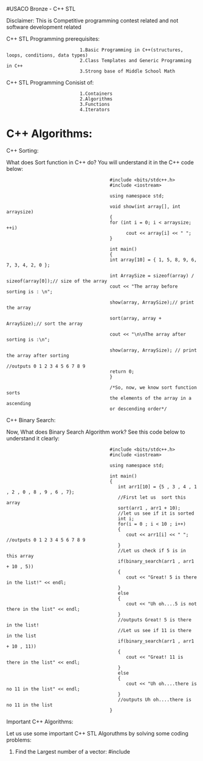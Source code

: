 #USACO Bronze - C++ STL 

Disclaimer: This is Competitive programming contest related and not software development related

C++ STL Programming prerequisites:
    
                               1.Basic Programming in C++(structures, loops, conditions, data types)
                               2.Class Templates and Generic Programming in C++
                               3.Strong base of Middle School Math
                               
C++ STL Programming Conisist of:
  
                               1.Containers
                               2.Algorithms
                               3.Functions
                               4.Iterators
                               
# C++ Algorithms:

C++ Sorting: 

What does Sort function in C++ do? You will understand it in the C++ code below:
 
                                          #include <bits/stdc++.h>
                                          #include <iostream>
 
                                          using namespace std;
 
                                          void show(int array[], int arraysize)
                                          {
                                          for (int i = 0; i < arraysize; ++i)
                                                cout << array[i] << " ";
                                          }
 
                                          int main()
                                          {
                                          int array[10] = { 1, 5, 8, 9, 6, 7, 3, 4, 2, 0 };
   
                                          int ArraySize = sizeof(array) / sizeof(array[0]);// size of the array
                                          cout << "The array before sorting is : \n";
   
                                          show(array, ArraySize);// print the array
 
                                          sort(array, array + ArraySize);// sort the array
 
                                          cout << "\n\nThe array after sorting is :\n";
   
                                          show(array, ArraySize); // print the array after sorting
                                                                  //outputs 0 1 2 3 4 5 6 7 8 9 
                                          return 0;
                                          }
 
                                          /*So, now, we know sort function sorts 
                                          the elements of the array in a ascending 
                                          or descending order*/
C++ Binary Search:
         
Now, What does Binary Search Algorithm work? See this code below to understand it clearly:

                                          #include <bits/stdc++.h>
                                          #include <iostream>
                                          
                                          using namespace std;
                                          
                                          int main()
                                          {
                                             int arr1[10] = {5 , 3 , 4 , 1 , 2 , 0 , 8 , 9 , 6 , 7};
                                             //First let us  sort this array
                                             sort(arr1 , arr1 + 10);
                                             //let us see if it is sorted
                                             int i;
                                             for(i = 0 ; i < 10 ; i++)
                                             {
                                                cout << arr1[i] << " "; //outputs 0 1 2 3 4 5 6 7 8 9
                                             }
                                             //Let us check if 5 is in this array
                                             if(binary_search(arr1 , arr1 + 10 , 5))
                                             {
                                                cout << "Great! 5 is there in the list!" << endl;
                                             }
                                             else
                                             {
                                                cout << "Uh oh....5 is not there in the list" << endl;
                                             } 
                                             //outputs Great! 5 is there in the list!
                                             //Let us see if 11 is there in the list
                                             if(binary_search(arr1 , arr1 + 10 , 11))
                                             {
                                                cout << "Great! 11 is there in the list" << endl;
                                             }
                                             else
                                             {
                                                cout << "Uh oh....there is no 11 in the list" << endl;
                                             }
                                             //outputs Uh oh....there is no 11 in the list
                                          }

Important C++ Algorithms:

Let us use some important C++ STL Algoruthms by solving some coding problems:

1. Find the Largest number of a vector:
                                          #include 
